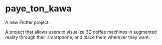 # paye_ton_kawa

A new Flutter project.


A project that allows users to visualize 3D coffee machines in augmented reality through their smartphone, and place them wherever they want.

